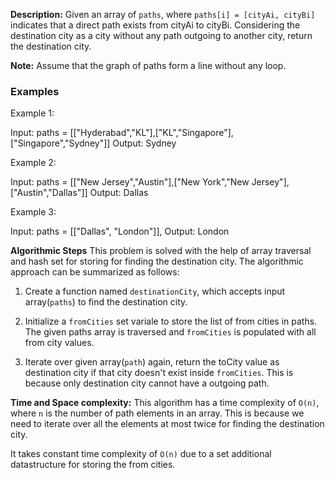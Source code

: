 **Description:**
Given an array of `paths`, where `paths[i] = [cityAi, cityBi]` indicates that a direct path exists from cityAi to cityBi. Considering the destination city as a city without any path outgoing to another city, return the destination city.

**Note:** Assume that the graph of paths form a line without any loop.

### Examples
Example 1:

Input: paths = [["Hyderabad","KL"],["KL","Singapore"],["Singapore","Sydney"]]
Output: Sydney

Example 2:

Input: paths = [["New Jersey","Austin"],["New York","New Jersey"],["Austin","Dallas"]]
Output: Dallas

Example 3:

Input: paths = [["Dallas", "London"]],
Output: London

**Algorithmic Steps**
This problem is solved with the help of array traversal and hash set for storing for finding the destination city. The algorithmic approach can be summarized as follows:

1. Create a function named `destinationCity`, which accepts input array(`paths`) to find the destination city.
   
2. Initialize a `fromCities` set variale to store the list of from cities in paths. The given paths array is traversed and `fromCities` is populated with all from city values. 
   
3. Iterate over given array(`path`) again, return the toCity value as destination city if that city doesn't exist inside `fromCities`. This is because only destination city cannot have a outgoing path.

**Time and Space complexity:**
This algorithm has a time complexity of `O(n)`, where `n` is the number of path elements in an array. This is because we need to iterate over all the elements at most twice for finding the destination city.
 
It takes constant time complexity of `O(n)` due to a set additional datastructure for storing the from cities.